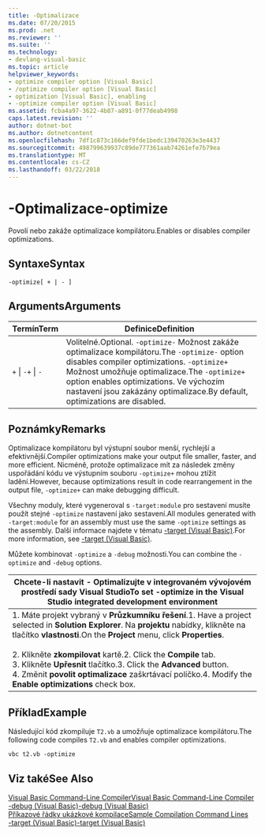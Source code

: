 ```yaml
---
title: -Optimalizace
ms.date: 07/20/2015
ms.prod: .net
ms.reviewer: ''
ms.suite: ''
ms.technology:
- devlang-visual-basic
ms.topic: article
helpviewer_keywords:
- optimize compiler option [Visual Basic]
- /optimize compiler option [Visual Basic]
- optimization [Visual Basic], enabling
- -optimize compiler option [Visual Basic]
ms.assetid: fcba4a97-3622-4b87-a891-0f77deab4998
caps.latest.revision: ''
author: dotnet-bot
ms.author: dotnetcontent
ms.openlocfilehash: 7df1c873c166def9fde1bedc139470263e3e4437
ms.sourcegitcommit: 498799639937c89de777361aab74261efe7b79ea
ms.translationtype: MT
ms.contentlocale: cs-CZ
ms.lasthandoff: 03/22/2018
---
```

# <a name="-optimize"></a><span data-ttu-id="3254d-102">-Optimalizace</span><span class="sxs-lookup"><span data-stu-id="3254d-102">-optimize</span></span>
<span data-ttu-id="3254d-103">Povolí nebo zakáže optimalizace kompilátoru.</span><span class="sxs-lookup"><span data-stu-id="3254d-103">Enables or disables compiler optimizations.</span></span>  
  
## <a name="syntax"></a><span data-ttu-id="3254d-104">Syntaxe</span><span class="sxs-lookup"><span data-stu-id="3254d-104">Syntax</span></span>  
  
```  
-optimize[ + | - ]  
```  
  
## <a name="arguments"></a><span data-ttu-id="3254d-105">Arguments</span><span class="sxs-lookup"><span data-stu-id="3254d-105">Arguments</span></span>  
  
|<span data-ttu-id="3254d-106">Termín</span><span class="sxs-lookup"><span data-stu-id="3254d-106">Term</span></span>|<span data-ttu-id="3254d-107">Definice</span><span class="sxs-lookup"><span data-stu-id="3254d-107">Definition</span></span>|  
|---|---|  
|<span data-ttu-id="3254d-108">`+` &#124; `-`</span><span class="sxs-lookup"><span data-stu-id="3254d-108">`+` &#124; `-`</span></span>|<span data-ttu-id="3254d-109">Volitelné.</span><span class="sxs-lookup"><span data-stu-id="3254d-109">Optional.</span></span> <span data-ttu-id="3254d-110">`-optimize-` Možnost zakáže optimalizace kompilátoru.</span><span class="sxs-lookup"><span data-stu-id="3254d-110">The `-optimize-` option disables compiler optimizations.</span></span> <span data-ttu-id="3254d-111">`-optimize+` Možnost umožňuje optimalizace.</span><span class="sxs-lookup"><span data-stu-id="3254d-111">The `-optimize+` option enables optimizations.</span></span> <span data-ttu-id="3254d-112">Ve výchozím nastavení jsou zakázány optimalizace.</span><span class="sxs-lookup"><span data-stu-id="3254d-112">By default, optimizations are disabled.</span></span>|  
  
## <a name="remarks"></a><span data-ttu-id="3254d-113">Poznámky</span><span class="sxs-lookup"><span data-stu-id="3254d-113">Remarks</span></span>  
 <span data-ttu-id="3254d-114">Optimalizace kompilátoru byl výstupní soubor menší, rychlejší a efektivnější.</span><span class="sxs-lookup"><span data-stu-id="3254d-114">Compiler optimizations make your output file smaller, faster, and more efficient.</span></span> <span data-ttu-id="3254d-115">Nicméně, protože optimalizace mít za následek změny uspořádání kódu ve výstupním souboru `-optimize+` mohou ztížit ladění.</span><span class="sxs-lookup"><span data-stu-id="3254d-115">However, because optimizations result in code rearrangement in the output file, `-optimize+` can make debugging difficult.</span></span>  
  
 <span data-ttu-id="3254d-116">Všechny moduly, které vygeneroval s `-target:module` pro sestavení musíte použít stejné `-optimize` nastavení jako sestavení.</span><span class="sxs-lookup"><span data-stu-id="3254d-116">All modules generated with `-target:module` for an assembly must use the same `-optimize` settings as the assembly.</span></span> <span data-ttu-id="3254d-117">Další informace najdete v tématu [-target (Visual Basic)](../../../visual-basic/reference/command-line-compiler/target.md).</span><span class="sxs-lookup"><span data-stu-id="3254d-117">For more information, see [-target (Visual Basic)](../../../visual-basic/reference/command-line-compiler/target.md).</span></span>  
  
 <span data-ttu-id="3254d-118">Můžete kombinovat `-optimize` a `-debug` možnosti.</span><span class="sxs-lookup"><span data-stu-id="3254d-118">You can combine the `-optimize` and `-debug` options.</span></span>  
  
|<span data-ttu-id="3254d-119">Chcete-li nastavit - Optimalizujte v integrovaném vývojovém prostředí sady Visual Studio</span><span class="sxs-lookup"><span data-stu-id="3254d-119">To set -optimize in the Visual Studio integrated development environment</span></span>|  
|---|  
|<span data-ttu-id="3254d-120">1.  Máte projekt vybraný v **Průzkumníku řešení**.</span><span class="sxs-lookup"><span data-stu-id="3254d-120">1.  Have a project selected in **Solution Explorer**.</span></span> <span data-ttu-id="3254d-121">Na **projektu** nabídky, klikněte na tlačítko **vlastnosti**.</span><span class="sxs-lookup"><span data-stu-id="3254d-121">On the **Project** menu, click **Properties**.</span></span><br />     <br /><span data-ttu-id="3254d-122">2.  Klikněte **zkompilovat** kartě.</span><span class="sxs-lookup"><span data-stu-id="3254d-122">2.  Click the **Compile** tab.</span></span><br /><span data-ttu-id="3254d-123">3.  Klikněte **Upřesnit** tlačítko.</span><span class="sxs-lookup"><span data-stu-id="3254d-123">3.  Click the **Advanced** button.</span></span><br /><span data-ttu-id="3254d-124">4.  Změnit **povolit optimalizace** zaškrtávací políčko.</span><span class="sxs-lookup"><span data-stu-id="3254d-124">4.  Modify the **Enable optimizations** check box.</span></span>|  
  
## <a name="example"></a><span data-ttu-id="3254d-125">Příklad</span><span class="sxs-lookup"><span data-stu-id="3254d-125">Example</span></span>  
 <span data-ttu-id="3254d-126">Následující kód zkompiluje `T2.vb` a umožňuje optimalizace kompilátoru.</span><span class="sxs-lookup"><span data-stu-id="3254d-126">The following code compiles `T2.vb` and enables compiler optimizations.</span></span>  
  
```console
vbc t2.vb -optimize  
```  
  
## <a name="see-also"></a><span data-ttu-id="3254d-127">Viz také</span><span class="sxs-lookup"><span data-stu-id="3254d-127">See Also</span></span>  
 [<span data-ttu-id="3254d-128">Visual Basic Command-Line Compiler</span><span class="sxs-lookup"><span data-stu-id="3254d-128">Visual Basic Command-Line Compiler</span></span>](../../../visual-basic/reference/command-line-compiler/index.md)  
 [<span data-ttu-id="3254d-129">-debug (Visual Basic)</span><span class="sxs-lookup"><span data-stu-id="3254d-129">-debug (Visual Basic)</span></span>](../../../visual-basic/reference/command-line-compiler/debug.md)  
 [<span data-ttu-id="3254d-130">Příkazové řádky ukázkové kompilace</span><span class="sxs-lookup"><span data-stu-id="3254d-130">Sample Compilation Command Lines</span></span>](../../../visual-basic/reference/command-line-compiler/sample-compilation-command-lines.md)  
 [<span data-ttu-id="3254d-131">-target (Visual Basic)</span><span class="sxs-lookup"><span data-stu-id="3254d-131">-target (Visual Basic)</span></span>](../../../visual-basic/reference/command-line-compiler/target.md)

